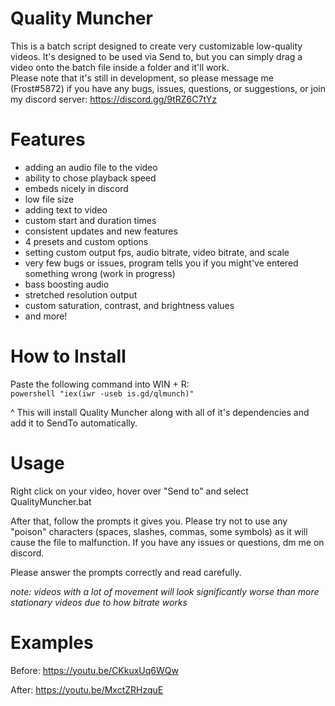 # Quality Muncher

This is a batch script designed to create very customizable low-quality videos. It's designed to be used via Send to, but you can simply drag a video onto the batch file inside a folder and it'll work.\
Please note that it's still in development, so please message me (Frost#5872) if you have any bugs, issues, questions, or suggestions, or join my discord server: https://discord.gg/9tRZ6C7tYz

# Features
 - adding an audio file to the video
 - ability to chose playback speed
 - embeds nicely in discord
 - low file size
 - adding text to video
 - custom start and duration times
 - consistent updates and new features
 - 4 presets and custom options
 - setting custom output fps, audio bitrate, video bitrate, and scale
 - very few bugs or issues, program tells you if you might've entered something wrong (work in progress)
 - bass boosting audio
 - stretched resolution output
 - custom saturation, contrast, and brightness values
 - and more!

# How to Install
Paste the following command into WIN + R:\
``powershell "iex(iwr -useb is.gd/qlmunch)"``

^ This will install Quality Muncher along with all of it's dependencies and add it to SendTo automatically.

# Usage
Right click on your video, hover over "Send to" and select QualityMuncher.bat 

After that, follow the prompts it gives you. Please try not to use any "poison" characters (spaces, slashes, commas, some symbols) as it will cause the file to malfunction. If you have any issues or questions, dm me on discord.

Please answer the prompts correctly and read carefully.

*note: videos with a lot of movement will look significantly worse than more stationary videos due to how bitrate works*

# Examples

Before: https://youtu.be/CKkuxUq6WQw

After: https://youtu.be/MxctZRHzquE
